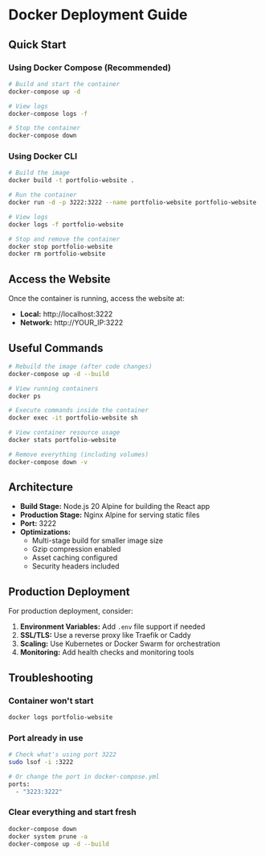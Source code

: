 # Docker Deployment Guide

## Quick Start

### Using Docker Compose (Recommended)

```bash
# Build and start the container
docker-compose up -d

# View logs
docker-compose logs -f

# Stop the container
docker-compose down
```

### Using Docker CLI

```bash
# Build the image
docker build -t portfolio-website .

# Run the container
docker run -d -p 3222:3222 --name portfolio-website portfolio-website

# View logs
docker logs -f portfolio-website

# Stop and remove the container
docker stop portfolio-website
docker rm portfolio-website
```

## Access the Website

Once the container is running, access the website at:
- **Local:** http://localhost:3222
- **Network:** http://YOUR_IP:3222

## Useful Commands

```bash
# Rebuild the image (after code changes)
docker-compose up -d --build

# View running containers
docker ps

# Execute commands inside the container
docker exec -it portfolio-website sh

# View container resource usage
docker stats portfolio-website

# Remove everything (including volumes)
docker-compose down -v
```

## Architecture

- **Build Stage:** Node.js 20 Alpine for building the React app
- **Production Stage:** Nginx Alpine for serving static files
- **Port:** 3222
- **Optimizations:**
  - Multi-stage build for smaller image size
  - Gzip compression enabled
  - Asset caching configured
  - Security headers included

## Production Deployment

For production deployment, consider:

1. **Environment Variables:** Add `.env` file support if needed
2. **SSL/TLS:** Use a reverse proxy like Traefik or Caddy
3. **Scaling:** Use Kubernetes or Docker Swarm for orchestration
4. **Monitoring:** Add health checks and monitoring tools

## Troubleshooting

### Container won't start
```bash
docker logs portfolio-website
```

### Port already in use
```bash
# Check what's using port 3222
sudo lsof -i :3222

# Or change the port in docker-compose.yml
ports:
  - "3223:3222"
```

### Clear everything and start fresh
```bash
docker-compose down
docker system prune -a
docker-compose up -d --build
```
